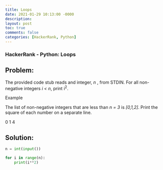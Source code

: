 ```yaml
---
title: Loops
date: 2021-01-29 10:13:00 -0000
description: 
layout: post
toc: true
comments: false
categories: [HackerRank, Python]
---
```


### HackerRank - Python: Loops

## Problem:

The provided code stub reads and integer, _n_ , from STDIN. For all non-negative integers _i < n_, print i<sup>2</sup>.

Example

The list of non-negative integers that are less than _n = 3_ is _[0,1,2]_. Print the square of each number on a separate line.

0
1
4
## Solution:

```python
n = int(input())

for i in range(n):
    print(i**2)
```